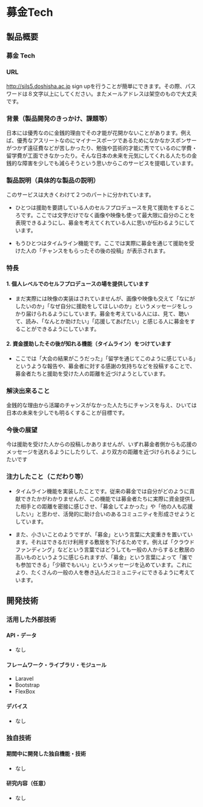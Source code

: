 # 募金Tech
## 製品概要
### 募金 Tech

### URL
http://sils5.doshisha.ac.jp
sign upを行うことが簡単にできます。その際、パスワードは８文字以上にしてください。またメールアドレスは架空のもので大丈夫です。

### 背景（製品開発のきっかけ、課題等）
日本には優秀なのに金銭的理由でその才能が花開かないことがあります。例えば、優秀なアスリートなのにマイナースポーツであるためになかなかスポンサーがつかず遠征費などが苦しかったり、勉強や芸術的才能に秀でているのに学費・留学費が工面できなかったり。そんな日本の未来を元気にしてくれる人たちの金銭的な障害を少しでも減らそうという思いからこのサービスを提唱しています。

### 製品説明（具体的な製品の説明）
このサービスは大きくわけて２つのパートに分かれています。
- ひとつは援助を要請している人のセルフプロデュースを見て援助をするところです。ここでは文字だけでなく画像や映像も使って最大限に自分のことを表現できるようにし、募金を考えてくれている人に思いが伝わるようにしています。

- もうひとつはタイムライン機能です。ここでは実際に募金を通じて援助を受けた人の「チャンスをもらったその後の投稿」が表示されます。

### 特長
#### 1. 個人レベルでのセルフプロデュースの場を提供しています
- まだ実際には映像の実装はされていませんが、画像や映像も交えて「なにがしたいのか」「なぜ自分に援助をしてほしいのか」というメッセージをしっかり届けられるようにしています。募金を考えている人には、見て、聴いて、読み、「なんとか助けたい」「応援してあげたい」と感じる人に募金をすることができるようにしています。

#### 2. 資金援助したその後が知れる機能（タイムライン）をつけています
- ここでは「大会の結果がこうだった」「留学を通じてこのように感じている」というような報告や、募金者に対する感謝の気持ちなどを投稿することで、募金者たちと援助を受けた人の距離を近づけようとしています。

### 解決出来ること
金銭的な理由から活躍のチャンスがなかった人たちにチャンスを与え、ひいては日本の未来を少しでも明るくすることが目標です。

### 今後の展望
今は援助を受けた人からの投稿しかありませんが、いずれ募金者側からも応援のメッセージを送れるようにしたりして、より双方の距離を近づけられるようにしたいです

### 注力したこと（こだわり等）
* タイムライン機能を実装したことです。従来の募金では自分がどのように貢献できたかがわかりませんが、この機能では募金者たちに実際に資金提供した相手との距離を密接に感じさせ、「募金してよかった」や「他の人も応援したい」と思わせ、活発的に助け合いのあるコミュニティを形成させようとしています。

* また、小さいことのようですが、「募金」という言葉に大変重きを置いています。それはできるだけ利用する敷居を下げるためです。例えば「クラウドファンディング」などという言葉ではどうしても一般の人からすると敷居の高いものというように感じられますが、「募金」という言葉によって「誰でも参加できる」「少額でもいい」というメッセージを込めています。これにより、たくさんの一般の人を巻き込んだコミュニティにできるように考えています。

## 開発技術
### 活用した外部技術
#### API・データ
* なし

#### フレームワーク・ライブラリ・モジュール
* Laravel
* Bootstrap
* FlexBox

#### デバイス
* なし

### 独自技術
#### 期間中に開発した独自機能・技術
* なし

#### 研究内容（任意）
* なし
